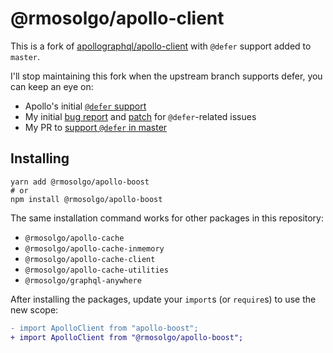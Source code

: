 # @rmosolgo/apollo-client

This is a fork of [apollographql/apollo-client](https://github.com/apollographql/apollo-client) with `@defer` support added to `master`.

I'll stop maintaining this fork when the upstream branch supports defer, you can keep an eye on:

- Apollo's initial [`@defer` support](https://github.com/apollographql/apollo-client/pull/3686)
- My initial [bug report](https://github.com/apollographql/apollo-client/issues/4484) and [patch](https://github.com/apollographql/apollo-client/pull/4504) for `@defer`-related issues
- My PR to [support `@defer` in master](https://github.com/apollographql/apollo-client/pull/4518)

## Installing

```
yarn add @rmosolgo/apollo-boost
# or
npm install @rmosolgo/apollo-boost
```

The same installation command works for other packages in this repository:

- `@rmosolgo/apollo-cache`
- `@rmosolgo/apollo-cache-inmemory`
- `@rmosolgo/apollo-cache-client`
- `@rmosolgo/apollo-cache-utilities`
- `@rmosolgo/graphql-anywhere`


After installing the packages, update your `import`s (or `require`s) to use the new scope:

```diff
- import ApolloClient from "apollo-boost";
+ import ApolloClient from "@rmosolgo/apollo-boost";
```
